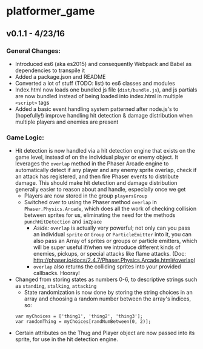 platformer_game
==========================

## v0.1.1 - 4/23/16

### General Changes:
- Introduced es6 (aka es2015) and consequently Webpack and Babel as dependencies to transpile it
- Added a package.json and README
- Converted a lot of stuff (TODO: list) to es6 classes and modules
- Index.html now loads one bundled js file (`dist/bundle.js`), and js partials are now bundled instead of being loaded into index.html in multiple `<script>` tags
- Added a basic event handling system patterned after node.js's to (hopefully!) improve handling hit detection & damage distribution when multiple players and enemies are present

### Game Logic:
- Hit detection is now handled via a hit detection engine that exists on the game level, instead of on the individual player or enemy object. It leverages the `overlap` method in the Phaser Arcade engine to automatically detect if any player and any enemy sprite overlap, check if an attack has registered, and then fire Phaser events to distribute damage. This should make hit detection and damage distribution generally easier to reason about and handle, especially once we get
  - Players are now stored in the group `playersGroup`
  - Switched over to using the Phaser method `overlap` in `Phaser.Physics.Arcade`, which does all the work of checking collision between sprites for us, eliminating the need for the methods `punchHitDetection` and `inZpace`
    - *Aside:* `overlap` is actually very powerful; not only can you pass an individual `sprite` or `Group` or `ParticleEmitter` into it, you can also pass an Array of sprites or groups or particle emitters, which will be super useful if/when we introduce different kinds of enemies, pickups, or special attacks like flame attacks. (Doc: http://phaser.io/docs/2.4.7/Phaser.Physics.Arcade.html#overlap)
    - `overlap` also returns the colliding sprites into your provided callbacks. Hooray!
- Changed from storing states as numbers 0-6, to descriptive strings such as `standing`, `stalking`, `attacking`
  - State randomization is now done by storing the string choices in an array and choosing a random number between the array's indices, so:
  ```
  var myChoices = ['thing1', 'thing2', 'thing3'];
  var randomThing = myChoices[randNumBetween(0, 2)];
  ```
- Certain attributes on the Thug and Player object are now passed into its sprite, for use in the hit detection engine.
